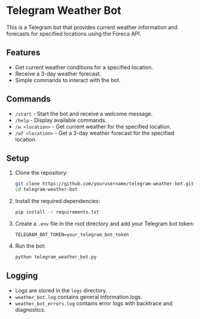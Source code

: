 # Telegram Weather Bot

This is a Telegram bot that provides current weather information and forecasts for specified locations using the Foreca API.

## Features

- Get current weather conditions for a specified location.
- Receive a 3-day weather forecast.
- Simple commands to interact with the bot.

## Commands

- `/start` - Start the bot and receive a welcome message.
- `/help` - Display available commands.
- `/w <location>` - Get current weather for the specified location.
- `/wf <location>` - Get a 3-day weather forecast for the specified location.

## Setup

1. Clone the repository:
   ```bash
   git clone https://github.com/yourusername/telegram-weather-bot.git
   cd telegram-weather-bot
   ```

2. Install the required dependencies:
   ```bash
   pip install -r requirements.txt
   ```

3. Create a `.env` file in the root directory and add your Telegram bot token:
   ```
   TELEGRAM_BOT_TOKEN=your_telegram_bot_token
   ```

4. Run the bot:
   ```bash
   python telegram_weather_bot.py
   ```

## Logging

- Logs are stored in the `logs` directory.
- `weather_bot.log` contains general information logs.
- `weather_bot_errors.log` contains error logs with backtrace and diagnostics.